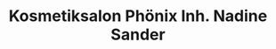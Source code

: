 ---
title: "Kosmetiksalon Phönix Inh. Nadine Sander"
url: /braunsbedra/kosmetiksalon-phoenix-inh-nadine-sander/
shop: Friseur
---